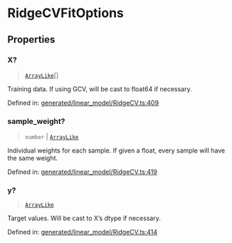 # RidgeCVFitOptions

## Properties

### X?

> [`ArrayLike`](../types/ArrayLike.md)[]

Training data. If using GCV, will be cast to float64 if necessary.

Defined in:  [generated/linear\_model/RidgeCV.ts:409](https://github.com/transitive-bullshit/scikit-learn-ts/blob/122b3c0/packages/sklearn/src/generated/linear_model/RidgeCV.ts#L409)

### sample\_weight?

> `number` \| [`ArrayLike`](../types/ArrayLike.md)

Individual weights for each sample. If given a float, every sample will have the same weight.

Defined in:  [generated/linear\_model/RidgeCV.ts:419](https://github.com/transitive-bullshit/scikit-learn-ts/blob/122b3c0/packages/sklearn/src/generated/linear_model/RidgeCV.ts#L419)

### y?

> [`ArrayLike`](../types/ArrayLike.md)

Target values. Will be cast to X’s dtype if necessary.

Defined in:  [generated/linear\_model/RidgeCV.ts:414](https://github.com/transitive-bullshit/scikit-learn-ts/blob/122b3c0/packages/sklearn/src/generated/linear_model/RidgeCV.ts#L414)
